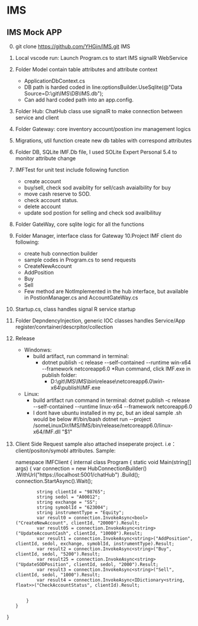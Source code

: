 # IMS
## IMS Mock APP

0. git clone https://github.com/YHGin/IMS.git IMS
1. Local vscode run: Launch Program.cs to start IMS signalR WebService
2. Folder Model contain table attributes and attribute context
	* ApplicationDbContext.cs 
	* DB path is harded coded in line:optionsBuilder.UseSqlite(@"Data Source=D:\git\IMS\DB\IMS.db");
	* Can add hard coded path into an app.config.
3. Folder Hub: ChatHub class use signalR to make connection between service and client
4. Folder Gateway: core inventory account/postion inv management logics
5. Migrations, util function create new db tables with correspond attributes
6. Folder DB, SQLite IMF.Db file, I used SOLite Expert Personal 5.4 to monitor attribute change
7. IMFTest for unit test include following function
	* create account
	* buy/sell, check sod avaiblity for sell/cash avaialbility for buy
	* move cash reserve to SOD.
	* check account status.
	* delete account
	* update sod postion for selling and check sod availbilituy
8. Folder GateWay, core sqlite logic for all the functions
9. Folder Manager, interface class for Gateway
10.Project IMF client do following:
	* create hub connection builder
	* sample codes in Program.cs to send requests
	*  CreateNewAccount
	* AddPosition
	* Buy
	* Sell
	* Few method are NotImplemented in the hub interface, but available in PostionManager.cs and AccountGateWay.cs
11. Startup.cs, class handles signal R service startup
12. Folder DepndencyInjection, generic IOC classes handles Service/App register/conrtainer/descrpitor/collection
13. Release
	* Windonws: 
		* build artifact, run command in terminal: 
		   * dotnet publish -c release --self-contained --runtime win-x64 --framework netcoreapp6.0
		*Run command, click IMF.exe in publish folder:
	           * D:\git\IMS\IMS\bin\release\netcoreapp6.0\win-x64\publish\IMF.exe
	* Linux: 
		*  build artifact run command in terminal:  dotnet publish -c release --self-contained --runtime linux-x64 --framework netcoreapp6.0
		*  I dont have ubuntu installed in my pc, but an ideal sample .sh would be below
			 #!/bin/bash
			 dotnet run --project /someLinuxDir/IMS/IMS/bin/release/netcoreapp6.0/linux-x64/IMF.dll "$1"

14. Client Side Request sample also attached inseperate project.
i.e：client/positon/symobl attributes.
Sample:

	namespace IMFClient
	{
		internal class Program
		{
			static void Main(string[] args)
			{
				var connection = new HubConnectionBuilder()
					.WithUrl("https://localhost:5001/chatHub")
					.Build();
				connection.StartAsync().Wait();

				string clientId = "98765";
				string sedol = "A00012";
				string exchange = "SS";
				string symoblId = "623004";
				string instrumentType = "Equity";
				var result0 = connection.InvokeAsync<bool>("CreateNewAccount", clientId, "20000").Result;
				var result05 = connection.InvokeAsync<string>("UpdateAccountCash", clientId, "10000").Result;
				var result1 = connection.InvokeAsync<string>("AddPosition", clientId, sedol, exchange, symoblId, instrumentType).Result;
				var result2 = connection.InvokeAsync<string>("Buy", clientId, sedol, "5200").Result;
				var result25 = connection.InvokeAsync<string>("UpdateSODPosition", clientId, sedol, "2000").Result;
				var result3 = connection.InvokeAsync<string>("Sell", clientId, sedol, "1000").Result;
				var result4 = connection.InvokeAsync<IDictionary<string, float>>("CheckAccountStatus", clientId).Result;


			}
		}
}
